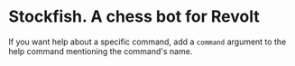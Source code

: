 # Stockfish. A chess bot for Revolt

  If you want help about a specific command, add a `command` argument to the help command mentioning the command's name.
